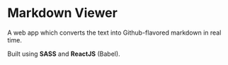 # Markdown Viewer

A web app which converts the text into Github-flavored markdown in real time. 

Built using **SASS** and **ReactJS** (Babel).
